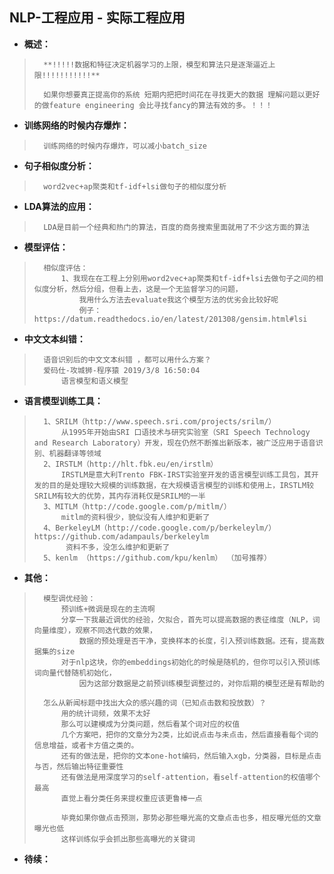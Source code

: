 ## NLP-工程应用 - 实际工程应用
- **概述：**
>       **!!!!!数据和特征决定机器学习的上限，模型和算法只是逐渐逼近上限!!!!!!!!!!!**
>
>       如果你想要真正提高你的系统 短期内把把时间花在寻找更大的数据 理解问题以更好的做feature engineering 会比寻找fancy的算法有效的多。！！！
>
>
>

- **训练网络的时候内存爆炸：**
>       训练网络的时候内存爆炸，可以减小batch_size
>
>
>

- **句子相似度分析：**
>       word2vec+ap聚类和tf-idf+lsi做句子的相似度分析
>

- **LDA算法的应用：**
>       LDA是目前一个经典和热门的算法，百度的商务搜索里面就用了不少这方面的算法
>

- **模型评估：**
>       相似度评估：
>           1、我现在在工程上分别用word2vec+ap聚类和tf-idf+lsi去做句子之间的相似度分析，然后分组，但看上去，这是一个无监督学习的问题，
>               我用什么方法去evaluate我这个模型方法的优劣会比较好呢
>               例子：https://datum.readthedocs.io/en/latest/201308/gensim.html#lsi
>

- **中文文本纠错：**
>       语音识别后的中文文本纠错 ，都可以用什么方案？
>       爱码仕-攻城狮-程序猿 2019/3/8 16:50:04
>           语言模型和语义模型
>

- **语言模型训练工具：**
>       1、SRILM（http://www.speech.sri.com/projects/srilm/）
>           从1995年开始由SRI 口语技术与研究实验室（SRI Speech Technology and Research Laboratory）开发，现在仍然不断推出新版本，被广泛应用于语音识别、机器翻译等领域
>       2、IRSTLM（http://hlt.fbk.eu/en/irstlm）
>           IRSTLM是意大利Trento FBK-IRST实验室开发的语言模型训练工具包，其开发的目的是处理较大规模的训练数据，在大规模语言模型的训练和使用上，IRSTLM较SRILM有较大的优势，其内存消耗仅是SRILM的一半
>       3、MITLM（http://code.google.com/p/mitlm/）
>           mitlm的资料很少，貌似没有人维护和更新了
>       4、BerkeleyLM（http://code.google.com/p/berkeleylm/） https://github.com/adampauls/berkeleylm
>            资料不多，没怎么维护和更新了
>       5、kenlm （https://github.com/kpu/kenlm） （加号推荐）
>
>
>
>
>

- **其他：**
>       模型调优经验：
>           预训练+微调是现在的主流啊
>           分享一下我最近调优的经验，欠拟合，首先可以提高数据的表征维度（NLP，词向量维度），观察不同迭代数的效果，
>               数据的预处理是否干净，变换样本的长度，引入预训练数据。还有，提高数据集的size
>           对于nlp这块，你的embeddings初始化的时候是随机的，但你可以引入预训练词向量代替随机初始化，
>               因为这部分数据是之前预训练模型调整过的，对你后期的模型还是有帮助的
>
>       怎么从新闻标题中找出大众的感兴趣的词（已知点击数和投放数）？
>           用的统计词频，效果不太好
>           那么可以建模成为分类问题，然后看某个词对应的权值
>           几个方案吧，把你的文章分为2类，比如说点击与未点击，然后直接看每个词的信息增益，或者卡方值之类的。
>           还有的做法是，把你的文本one-hot编码，然后输入xgb，分类器，目标是点击与否，然后输出特征重要性
>           还有做法是用深度学习的self-attention，看self-attention的权值哪个最高
>           直觉上看分类任务来提权重应该更鲁棒一点
>
>           毕竟如果你做点击预测，那势必那些曝光高的文章点击也多，相反曝光低的文章曝光也低
>           这样训练似乎会抓出那些高曝光的关键词
>
>
>
>

- **待续：**
>
>
>
>
>
>
>
>
>
>
>
